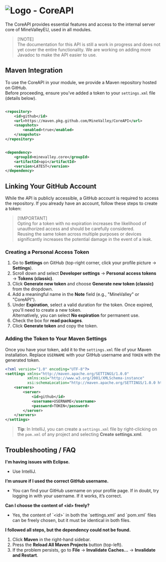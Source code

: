 # ![Logo](https://cdn.minevalley.eu/branding/logo_64px_cropped.png) - CoreAPI

The CoreAPI provides essential features and access to the internal server core of MineValleyEU, used in all modules.

> [!NOTE]\
> The documentation for this API is still a work in progress and does not yet cover the entire functionality. We are
> working on adding more Javadoc to make the API easier to use.

## Maven Integration

To use the CoreAPI in your module, we provide a Maven repository hosted on GitHub.  
Before proceeding, ensure you’ve added a token to your `settings.xml` file (details below).

```xml

<repository>
    <id>github</id>
    <url>https://maven.pkg.github.com/MineValley/CoreAPI</url>
    <snapshots>
        <enabled>true</enabled>
    </snapshots>
</repository>
```

```xml

<dependency>
    <groupId>minevalley.core</groupId>
    <artifactId>api</artifactId>
    <version>LATEST</version>
</dependency>
```

## Linking Your GitHub Account

While the API is publicly accessible, a GitHub account is required to access the repository. If you already have an
account, follow these steps to create a token:


> [!IMPORTANT]\
> Opting for a token with no expiration increases the likelihood of unauthorized access and should be carefully
> considered.\
> Reusing the same token across multiple purposes or devices significantly increases the potential damage in the event
> of a leak.

### Creating a Personal Access Token

1. Go to **Settings** on GitHub (top-right corner, click your profile picture → **Settings**).
2. Scroll down and select **Developer settings** → **Personal access tokens** → **Tokens (classic)**.
3. Click **Generate new token** and choose **Generate new token (classic)** from the dropdown.
4. Add a meaningful name in the **Note** field (e.g., "MineValley" or "CoreAPI").
5. Under **Expiration**, select a valid duration for the token. Once expired, you'll need to create a new token.  
   Alternatively, you can select **No expiration** for permanent use.
6. Check the box for **read:packages**.
7. Click **Generate token** and copy the token.

### Adding the Token to Your Maven Settings

Once you have your token, add it to the `settings.xml` file of your Maven installation. Replace `USERNAME` with your
GitHub username and `TOKEN` with the generated token.

```xml
<?xml version="1.0" encoding="UTF-8"?>
<settings xmlns="http://maven.apache.org/SETTINGS/1.0.0"
          xmlns:xsi="http://www.w3.org/2001/XMLSchema-instance"
          xsi:schemaLocation="http://maven.apache.org/SETTINGS/1.0.0 http://maven.apache.org/xsd/settings-1.0.0.xsd">
    <servers>
        <server>
            <id>github</id>
            <username>USERNAME</username>
            <password>TOKEN</password>
        </server>
    </servers>
</settings>
```

> **Tip**: In IntelliJ, you can create a `settings.xml` file by right-clicking on the `pom.xml` of any project and
> selecting **Create settings.xml**.

## Troubleshooting / FAQ

<strong>I'm having issues with Eclipse.</strong>
<ul>
   <li>Use IntelliJ.</li>
</ul>


<strong>I’m unsure if I used the correct GitHub username.</strong>
<ul>
   <li>You can find your GitHub username on your profile page. If in doubt, try logging in with your username. If it works,
it’s correct.</li>
</ul>


<strong>Can I choose the content of &lt;id&gt; freely?</strong>
<ul>
   <li>Yes, the content of `&lt;id&gt;` in both the `settings.xml` and `pom.xml` files can be freely chosen, but it must be identical
in both files.</li>
</ul>

<strong>I followed all steps, but the dependency could not be found.</strong>
<ol>
   <li>Click <strong>Maven</strong> in the right-hand sidebar.</li>
   <li>Press the <strong>Reload All Maven Projects</strong> button (top-left).</li>
   <li>If the problem persists, go to <strong>File</strong> → <strong>Invalidate Caches...</strong> → <strong>Invalidate and Restart</strong>.</li>
</ol>